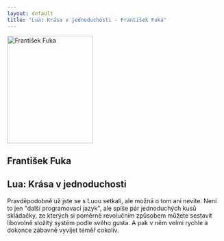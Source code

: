```yaml
---
layout: default
title: "Lua: Krása v jednoduchosti - František Fuka"
---
```


<section id="speakers" class="row speakers-detail">
  <div class="speaker other span3 nohover">
    <a href="https://plus.google.com/106378848135270560799/posts">
      <img src="/data/imgs/recnici/frantisek-fuka.jpg" width="200" height="250" alt="František Fuka" />
    </a>
    <div class="info">
      <h2>František Fuka</h2>
    </div>
  </div>
  <div class="span9 talk-info">
    <h1>Lua: Krása v jednoduchosti</h1>
    <p>Pravděpodobně už jste se s Luou setkali, ale možná o tom ani nevíte. Není to jen "další programovací jazyk", ale spíše pár jednoduchých kusů skládačky, ze kterých si poměrně revolučním způsobem můžete sestavit libovolně složitý systém podle svého gusta. A pak v něm velmi rychle a dokonce zábavně vyvíjet téměř cokoliv.</p>
  </div>
</section>
